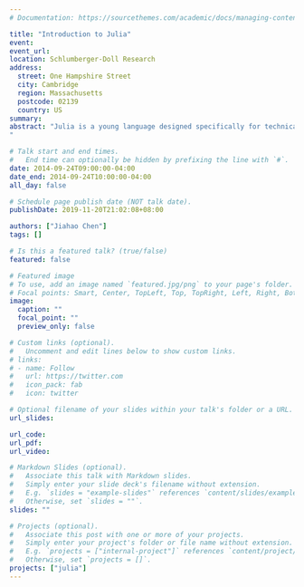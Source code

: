 ```yaml
---
# Documentation: https://sourcethemes.com/academic/docs/managing-content/

title: "Introduction to Julia"
event:
event_url:
location: Schlumberger-Doll Research
address:
  street: One Hampshire Street
  city: Cambridge
  region: Massachusetts
  postcode: 02139
  country: US
summary:
abstract: "Julia is a young language designed specifically for technical computing, featuring a vibrant user and developer community, native parallel computing support, just in time compilation, a comprehensive core numerical library, a rich type system and an expressive generic function system featuring multiple dispatch. I will briefly introduce these features of the Julia language and give some examples of how language features like multimethods can be used to write expressive yet performant code for scientific computing applications. In many cases, it is possible to write Julia code as expressive as a pure mathematical formulation of a model, yet have the code execute with speeds comparable to hand-written C/C++ code. Julia thus presents an opportunity to prototype code rapidly and also deploy the same code for scalable production-level deployment.
"

# Talk start and end times.
#   End time can optionally be hidden by prefixing the line with `#`.
date: 2014-09-24T09:00:00-04:00
date_end: 2014-09-24T10:00:00-04:00
all_day: false

# Schedule page publish date (NOT talk date).
publishDate: 2019-11-20T21:02:08+08:00

authors: ["Jiahao Chen"]
tags: []

# Is this a featured talk? (true/false)
featured: false

# Featured image
# To use, add an image named `featured.jpg/png` to your page's folder. 
# Focal points: Smart, Center, TopLeft, Top, TopRight, Left, Right, BottomLeft, Bottom, BottomRight.
image:
  caption: ""
  focal_point: ""
  preview_only: false

# Custom links (optional).
#   Uncomment and edit lines below to show custom links.
# links:
# - name: Follow
#   url: https://twitter.com
#   icon_pack: fab
#   icon: twitter

# Optional filename of your slides within your talk's folder or a URL.
url_slides:

url_code:
url_pdf:
url_video:

# Markdown Slides (optional).
#   Associate this talk with Markdown slides.
#   Simply enter your slide deck's filename without extension.
#   E.g. `slides = "example-slides"` references `content/slides/example-slides.md`.
#   Otherwise, set `slides = ""`.
slides: ""

# Projects (optional).
#   Associate this post with one or more of your projects.
#   Simply enter your project's folder or file name without extension.
#   E.g. `projects = ["internal-project"]` references `content/project/deep-learning/index.md`.
#   Otherwise, set `projects = []`.
projects: ["julia"]
---
```

